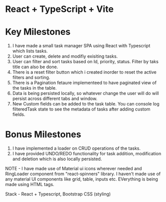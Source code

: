 # React + TypeScript + Vite

# Key Milestones

1. I have made a small task manager SPA using React with Typescript which lists tasks.
2. User can create, delete and modifiy exisiting tasks.
3. User can filter and sort tasks based on Id, priority, status. Filter by taks title can also be done.
4. There is a reset filter button which i created inorder to reset the active filters and sorting.
5. There is a Pagination fetaure implementeed to have paginated view of the tasks in the table.
6. Data is being persisted locally, so whatever change the user will do will persist across different tabs and window.
7. New Custom fields can be added to the task table. You can console log filteredTask state to see the metadata of tasks after adding custom fields.

# Bonus Milestones

1. I have implemented a loader on CRUD operations of the tasks.
2. I have provided UNDO/REDO functionality for task addition, modification and deletion which is also locally persisted.

NOTE - I have made use of Material ui icons wherever needed and RingLoader component from "react-spinners" library. I haven't made use of any material UI components like grid, table, inputs etc. EVerything is being made using HTML tags.

Stack - React + Typescript, Bootstrap CSS (styling)
